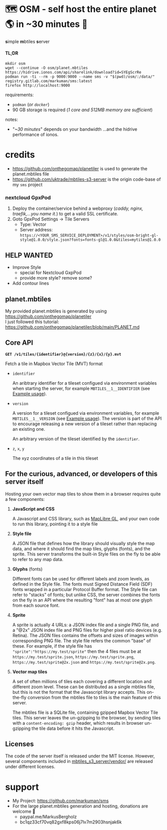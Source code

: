 # 🗺️ OSM - self host the entire planet 🌎 in ~30 minutes 🚀

**s**imple **m**btiles **s**erver

#### TL;DR

```
mkdir osm
wget --continue -O osm/planet.mbtiles https://hidrive.ionos.com/api/sharelink/download?id=SYEgScrRe
podman run -ti --rm -p 9000:9000 --name sms -v "$(pwd)/osm/:/data/" registry.gitlab.com/markuman/sms:latest
firefox http://localhost:9000
```

requirements: 
* `podman` (_or `docker`_)
* 90 GB storage is required (_1 core and 512MB memory are sufficient_)

notes:
* "_~30 minutes_" depends on your bandwidth ...and the hidrive performance of ionos.


# credits

* https://github.com/onthegomap/planetiler is used to generate the planet.mbtiles file
* https://github.com/uktrade/mbtiles-s3-server is the origin code-base of my `sms` project


### nextcloud GpxPod

1. Deploy the container/service behind a webproxy (_caddy, nginx, traefik,...you name it._) to get a valid SSL certificate.
2. Goto GpxPod Settings -> Tile Servers
    * Type: Vector
    * Server address: `https://<YOUR_SMS_SERVICE_DEPLOYMENT>/v1/styles/osm-bright-gl-style@1.0.0/style.json?fonts=fonts-gl@1.0.0&tiles=mytiles@1.0.0`


## HELP WANTED

* Improve Style
  * special for Nextcloud GxpPod
  * provide more style? remove some?
* Add contour lines

## planet.mbtiles

My provided planet.mbtiles is generated by using https://github.com/onthegomap/planetiler  
I just followed this tutorial: https://github.com/onthegomap/planetiler/blob/main/PLANET.md


## Core API

**`GET /v1/tiles/{identifier}@{version}/{z}/{x}/{y}.mvt`**

Fetch a tile in Mapbox Vector Tile (MVT) format

- `identifier`

  An aribtrary identifier for a tileset configued via environment variables when starting the server, for example `MBTILES__1__IDENTIFIER` (see [Example usage](#example-usage)).

- `version`

  A version for a tileset configued via environment variables, for example `MBTILES__1__VERSION` (see [Example usage](#example-usage)). The version is part of the API to encourage releasing a new version of a tileset rather than replacing an existing one.

  An arbitrary version of the tileset identified by the `identifier`.

- `z`, `x`, `y`

  The xyz coordinates of a tile in this tileset


## For the curious, advanced, or developers of this server itself

Hosting your own vector map tiles to show them in a browser requires quite a few components:

1. **JavaScript and CSS**

   A Javascript and CSS library, such as [MapLibre GL](https://github.com/maplibre/maplibre-gl-js), and your own code to run this library, pointing it to a style file

2. **Style file**

   A JSON file that defines how the library should visually style the map data, and where it should find the map tiles, glyphs (fonts), and the sprite. This server transforms the built-in Style files on the fly to be able to refer to any map data.

3. **Glyphs** (fonts)

   Different fonts can be used for different labels and zoom levels, as defined in the Style file. The fonts must Signed Distance Field (SDF) fonts wrapped in a particular Protocol Buffer format. The Style file can refer to "stacks" of fonts; but unlike CSS, the server combines the fonts on the fly in an API where the resulting "font" has at most one glyph from each source font.

4. **Sprite**

   A sprite is actually 4 URLs: a JSON index file and a single PNG file, and a "@2x" JSON index file and PNG files for higher pixel ratio devices (e.g. Retina). The JSON files contains the offsets and sizes of images within corresponding PNG file. The style file refers the common "base" of these. For example, if the style file has `"sprite":"https://my.test/sprite"` then the 4 files must be at `https://my.test/sprite.json`, `https://my.test/sprite.png`, `https://my.test/sprite@2x.json` and `https://my.test/sprite@2x.png`.

5. **Vector map tiles**

   A set of often millions of tiles each covering a different location and different zoom level. These can be distributed as a single mbtiles file, but this is not the format that the Javascript library accepts. This on-the-fly conversion from the mbtiles file to tiles is the main feature of this server.

   The mbtiles file is a SQLite file, containing gzipped Mapbox Vector Tile tiles. This server leaves the un-gzipping to the browser, by sending tiles with a `content-encoding: gzip` header, which results in browser un-gzipping the tile data before it hits the Javascript.


## Licenses

The code of the server itself is released under the MIT license. However, several components included in [mbtiles_s3_server/vendor/](./mbtiles_s3_server/vendor/) are released under different licenses.

# support

* My Project: https://github.com/markuman/sms
* For the large planet.mbtiles generation and hosting, donations are welcome 🙂
  * paypal.me/MarkusBergholz
  * bc1qz33cf70vq82gxf8kps06j7lv7m2903hsnjak6k
